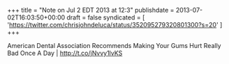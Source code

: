 +++
title = "Note on Jul 2 EDT 2013 at 12:3"
publishdate = 2013-07-02T16:03:50+00:00
draft = false
syndicated = [ 'https://twitter.com/chrisjohndeluca/status/352095279320801300?s=20' ]
+++

American Dental Association Recommends Making Your Gums Hurt Really Bad Once A Day | http://t.co/jNvvy1lvKS
